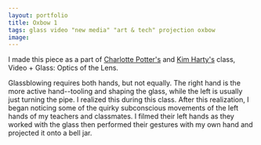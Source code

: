```yaml
---
layout: portfolio
title: Oxbow 1
tags: glass video "new media" "art & tech" projection oxbow
image: 
---
```


I made this piece as a part of [Charlotte Potter's](http://charlottepotter.com) and [Kim Harty's](http://kimharty.com) class, Video + Glass: Optics of the Lens.

Glassblowing requires both hands, but not equally.  The right hand is the more active hand--tooling and shaping the glass, while the left is usually just turning the pipe.  I realized this during this class.  After this realization, I began noticing some of the quirky subconscious movements of the left hands of my teachers and classmates. I filmed their left hands as they worked with the glass then performed their gestures with my own hand and projected it onto a bell jar.